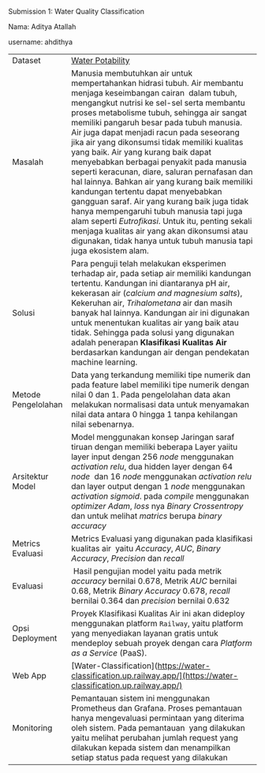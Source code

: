 Submission 1: Water Quality Classification

Nama: Aditya Atallah

username: ahdithya

| |   |
|-|--|
|Dataset| [Water Potability](https://www.kaggle.com/datasets/adityakadiwal/water-potability)  |
| Masalah |Manusia membutuhkan air untuk mempertahankan hidrasi tubuh. Air membantu menjaga keseimbangan cairan  dalam tubuh, mengangkut nutrisi ke sel-sel serta membantu proses metabolisme tubuh, sehingga air sangat memiliki pangaruh besar pada tubuh manusia. Air juga dapat menjadi racun pada seseorang jika air yang dikonsumsi tidak memiliki kualitas yang baik. Air yang kurang baik dapat menyebabkan berbagai penyakit pada manusia seperti keracunan, diare, saluran pernafasan dan hal lainnya. Bahkan air yang kurang baik memiliki kandungan tertentu dapat menyebabkan gangguan saraf. Air yang kurang baik juga tidak hanya mempengaruhi tubuh manusia tapi juga alam seperti _Eutrofikasi_. Untuk itu, penting sekali menjaga kualitas air yang akan dikonsumsi atau digunakan, tidak hanya untuk tubuh manusia tapi juga ekosistem alam.|
| Solusi |Para penguji telah melakukan eksperimen terhadap air, pada setiap air memiliki kandungan tertentu. Kandungan ini diantaranya pH air, kekerasan air (_calcium and magnesium salts_),  Kekeruhan air, _Trihalometana_ air dan masih banyak hal lainnya. Kandungan air ini digunakan untuk menentukan kualitas air yang baik atau tidak. Sehingga pada solusi yang digunakan adalah penerapan **Klasifikasi Kualitas Air** berdasarkan kandungan air dengan pendekatan machine learning.|
| Metode Pengelolahan | Data yang terkandung memiliki tipe numerik dan pada feature label memiliki tipe numerik dengan nilai 0 dan 1. Pada pengelolahan data akan melakukan normalisasi data untuk menyamakan nilai data antara 0 hingga 1 tanpa kehilangan nilai sebenarnya.|
| Arsitektur Model | Model menggunakan konsep Jaringan saraf tiruan dengan memiliki beberapa Layer yaiitu layer input dengan 256 _node_ menggunakan _activation relu_, dua hidden layer dengan 64 _node_  dan 16 _node_ menggunakan _activation relu_ dan layer output dengan 1 _node_ menggunakan _activation sigmoid_. pada _compile_ menggunakan _optimizer_ _Adam_, _loss_ nya _Binary_ _Crossentropy_ dan untuk melihat _matrics_ berupa _binary accuracy_|
| Metrics Evaluasi | Metrics Evaluasi yang digunakan pada klasifikasi kualitas air  yaitu _Accuracy_, _AUC_, _Binary Accuracy_, _Precision_ dan _recall_|
| Evaluasi |  Hasil pengujian model yaitu pada metrik _accuracy_ bernilai 0.678, Metrik _AUC_ bernilai 0.68, Metrik _Binary Accuracy_ 0.678, _recall_ bernilai 0.364 dan _precision_ bernilai 0.632  |
|Opsi Deployment|Proyek Klasifikasi Kualitas Air ini akan dideploy menggunakan platform `Railway`, yaitu platform yang menyediakan layanan gratis untuk mendeploy sebuah proyek dengan cara _Platform as a Service_ (PaaS).|
|Web App| [Water-Classification](https://water-classification.up.railway.app/](https://water-classification.up.railway.app/)|
|Monitoring| Pemantauan sistem ini menggunakan Prometheus dan Grafana. Proses pemantauan hanya mengevaluasi permintaan yang diterima oleh sistem. Pada pemantauan  yang dilakukan yaitu melihat perubahan jumlah request yang dilakukan kepada sistem dan menampilkan setiap status pada request yang dilakukan|



